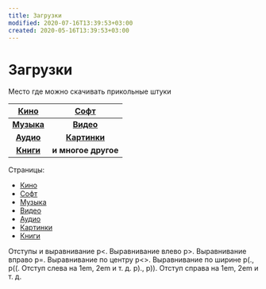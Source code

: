 ```yaml
---
title: Загрузки
modified: 2020-07-16T13:39:53+03:00
created: 2020-05-16T13:39:53+03:00
---
```


# Загрузки

Место где можно скачивать прикольные штуки

[**Кино**](./kino.md) | [**Софт**](./soft.md)
:---:|:---:
[**Музыка**](./music.md)| [**Видео**](./video.md)
[**Аудио**](./audio.md) | [**Картинки**](./images.md) 
[**Книги**](./books.md) | **и многое другое**

Страницы:
* [Кино](./kino.md)
* [Софт](./soft.md)
* [Музыка](./music.md)
* [Видео](./video.md)
* [Аудио](./audio.md)
* [Картинки](./images.md)
* [Книги](../dl/books.md)


Отступы и выравнивание
p<.	Выравнивание влево
p>.	Выравнивание вправо
p=.	Выравнивание по центру
p<>.	Выравнивание по ширине
p(., p((.	Отступ слева на 1em, 2em и т. д.
p)., p)).	Отступ справа на 1em, 2em и т. д.
